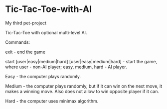 # Tic-Tac-Toe-with-AI

My third pet-project

Tic-Tac-Toe with optional multi-level AI.

Commands:

exit - end the game

start [user|easy|medium|hard] [user|easy|medium|hard] - start the game, 
where user - non-AI player; easy, medium, hard - AI player.

Easy - the computer plays randomly.

Medium - the computer plays randomly, but if it can win on the next move, it makes a winning move. Also does not allow to win opposite player if  it can.

Hard - the computer uses minimax algorithm.

